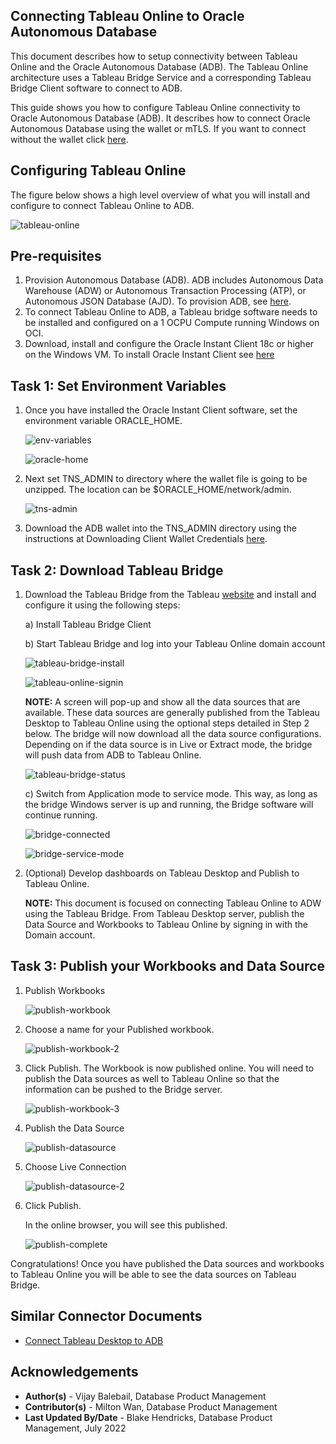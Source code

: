 ## **Connecting Tableau Online to Oracle Autonomous Database**

This document describes how to setup connectivity between Tableau Online and the Oracle Autonomous Database (ADB). The Tableau Online architecture uses a Tableau Bridge Service and a corresponding Tableau Bridge Client software to connect to ADB.

This guide shows you how to configure Tableau Online connectivity to Oracle Autonomous Database (ADB).  It describes how to connect Oracle Autonomous Database using the wallet or mTLS.  If you want to connect without the wallet click [here](https://oracle-samples.github.io/adb-connectors/common/tls-no-wallet/workshops/freetier/).

## **Configuring Tableau Online**

The figure below shows a high level overview of what you will install and configure to connect Tableau Online to ADB.

![tableau-online](images/tableau-online-arch.png)

## Pre-requisites

1. Provision Autonomous Database (ADB). ADB includes Autonomous Data Warehouse (ADW) or Autonomous Transaction Processing (ATP), or Autonomous JSON Database (AJD).  To provision ADB, see [here](https://docs.oracle.com/en/cloud/paas/autonomous-database/adbsa/autonomous-provision.html#GUID-0B230036-0A05-4CA3-AF9D-97A255AE0C08).
2. To connect Tableau Online to ADB, a Tableau bridge software needs to be installed and configured on a 1 OCPU Compute running Windows on OCI.
3. Download, install and configure the Oracle Instant Client 18c or higher on the Windows VM.  To install Oracle Instant Client see [here](https://docs.oracle.com/en/database/oracle/machine-learning/oml4r/1.5.1/oread/installing-oracle-database-instant-client.html#GUID-A0AAF57E-D74F-43F1-BD92-81D197EFE17F)


## Task 1: Set Environment Variables

1. Once you have installed the Oracle Instant Client software, set the environment variable ORACLE_HOME.

   ![env-variables](images/env-variables.png)

   ![oracle-home](images/oracle-home.png)

2. Next set TNS_ADMIN to directory where the wallet file is going to be unzipped. The location can be $ORACLE_HOME/network/admin.

   ![tns-admin](images/tns-admin-variable.png)

3. Download the ADB wallet into the TNS_ADMIN directory using the instructions at Downloading Client Wallet Credentials [here](https://docs.oracle.com/en/cloud/paas/autonomous-data-warehouse-cloud/cswgs/autonomous-connect-download-credentials.html).

## Task 2: Download Tableau Bridge

1. Download the Tableau Bridge from the Tableau [website](https://www.tableau.com/support/releases/bridge#current) and install and configure it using the following steps:

   a) Install Tableau Bridge Client

   b) Start Tableau Bridge and log into your Tableau Online domain account

      ![tableau-bridge-install](images/tableau-bridge-install.png)

      ![tableau-online-signin](images/tableau-online-signin.png)


   **NOTE:** A screen will pop-up and show all the data sources that are available. These data sources are generally published from the Tableau Desktop to Tableau Online using the optional steps detailed in Step 2 below. The bridge will now download all the data source configurations. Depending on if the data source is in Live or Extract mode, the bridge will push data from ADB to Tableau Online.

      ![tableau-bridge-status](images/tableau-bridge-status.png)

   c)  Switch from Application mode to service mode. This way, as long as the bridge Windows server is 		up and running, the Bridge software will continue running.

      ![bridge-connected](images/bridge-connected.png)

      ![bridge-service-mode](images/bridge-service-mode.png)

2. (Optional) Develop dashboards on Tableau Desktop and Publish to Tableau Online.

   **NOTE:** This document is focused on connecting Tableau Online to ADW using the Tableau Bridge. From Tableau Desktop server, publish the Data Source and Workbooks to Tableau Online by signing in with the Domain account.


## Task 3: Publish your Workbooks and Data Source
1. Publish Workbooks

   ![publish-workbook](images/publish-workbook.png)



2. Choose a name for your Published workbook.

   ![publish-workbook-2](images/publish-workbook-2.png)

3. Click Publish.  The Workbook is now published online. You will need to publish the Data sources as well to Tableau Online so that the information can be pushed to the Bridge server.

   ![publish-workbook-3](images/publish-workbook-3.png)

4. Publish the Data Source

   ![publish-datasource](images/publish-datasource.png)

5. Choose Live Connection

   ![publish-datasource-2](images/publish-datasource-2.png)



6. Click Publish.

   In the online browser, you will see this published.

   ![publish-complete](images/publish-complete.png)



Congratulations! Once you have published the Data sources and workbooks to Tableau Online you will be able to see the data sources on Tableau Bridge.

## Similar Connector Documents
- [Connect Tableau Desktop to ADB](https://oracle-samples.github.io/adb-connectors/tableau-online/workshops/freetier/#SimilarConnectorDocuments)


## **Acknowledgements**

* **Author(s)** - Vijay Balebail, Database Product Management
* **Contributor(s)** - Milton Wan, Database Product Management
* **Last Updated By/Date** - Blake Hendricks, Database Product Management, July 2022
